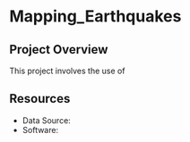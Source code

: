 # Mapping_Earthquakes

## Project Overview
This project involves the use of 

## Resources
- Data Source:
- Software:

